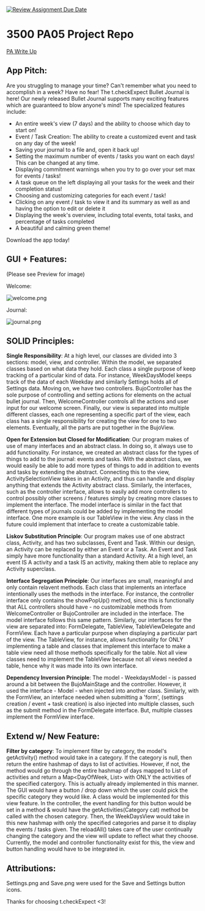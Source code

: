 [![Review Assignment Due Date](https://classroom.github.com/assets/deadline-readme-button-24ddc0f5d75046c5622901739e7c5dd533143b0c8e959d652212380cedb1ea36.svg)](https://classroom.github.com/a/x6ckGcN8)
# 3500 PA05 Project Repo

[PA Write Up](https://markefontenot.notion.site/PA-05-8263d28a81a7473d8372c6579abd6481)


## App Pitch:

Are you struggling to manage your time? Can't remember what you need to accomplish in a week? Have no fear!
The t.checkExpect Bullet Journal is here! Our newly released Bullet Journal supports many exciting features which are 
guaranteed to blow anyone's mind! The specialized features include:

- An entire week's view (7 days) and the ability to choose which day to start on!
- Event / Task Creation: The ability to create a customized event and task on any day of the week!
- Saving your journal to a file and, open it back up!
- Setting the maximum number of events / tasks you want on each days! This can be changed at any time.
- Displaying commitment warnings when you try to go over your set max for events / tasks!
- A task queue on the left displaying all your tasks for the week and their completion status!
- Choosing and customizing categories for each event / task!
- Clicking on any event / task to view it and its summary as well as and having the option to edit or delete it
- Displaying the week's overview, including total events, total tasks, and percentage of tasks completed
- A beautiful and calming green theme!

Download the app today!

## GUI + Features: 

(Please see Preview for image)

Welcome:

![welcome.png](https://github.com/CS-3500-OOD/pa05-t-checkexpect/blob/4bc89db3d2f9a4e92045e215a14189fd9098c75e/WelcomeView.png)

Journal:

![journal.png](https://github.com/CS-3500-OOD/pa05-t-checkexpect/blob/4bc89db3d2f9a4e92045e215a14189fd9098c75e/JournalView.png)

## SOLID Principles:

**Single Responsibility**: At a high level, our classes are divided into 3 sections: model, view, and controller. Within the
model, we separated classes based on what data they hold. Each class a single purpose of keep tracking of a particular 
kind of data. For instance, WeekDaysModel keeps track of the data of each Weekday and similarly Settings holds all of 
Settings data. Moving on, we have two controllers. BujoController has the sole purpose of controlling and setting actions
for elements on the actual bullet journal. Then, WelcomeController controls all the actions and user input for our welcome 
screen. Finally, our view is separated into multiple different classes, each one representing a specific part of the view,
each class has a single responsibility for creating the view for one to two elements. Eventually, all the parts are put 
together in the BujoView. 

**Open for Extension but Closed for Modification**: Our program makes of use of many interfaces and an abstract class. In 
doing so, it always use to add functionality. For instance, we created an abstract class for the types of things to add
to the journal: events and tasks. With the abstract class, we would easily be able to add more types of things to add 
in addition to events and tasks by extending the abstract. Connecting this to the view, ActivitySelectionView takes in 
an Activity, and thus can handle and display anything that extends the Activity abstract class. Similarly, the 
interfaces, such as the controller interface, allows to easily add more controllers to control possibly other screens /
features simply by creating more classes to implement the interface. The model interface is similar in the fact that
different types of journals could be added by implementing the model interface. One more example is our TableView 
in the view. Any class in the future could implement that interface to create a customizable table. 

**Liskov Substitution Principle**: Our program makes use of one abstract class, Activity, and has two subclasses, 
Event and Task. Within our design, an Activity can be replaced by either an Event or a Task. An Event and Task simply
have more functionality than a standard Activity. At a high level, an event IS A activity and a task IS an activity,
making them able to replace any Activity superclass. 

**Interface Segregation Principle**: Our interfaces are small, meaningful and only contain relavent methods.
Each class that implements an interface intentionally uses the methods in the interface. For instance, the controller
interface only contains the showPopUp() method, since this is functionally that ALL controllers should have  - no 
customizable methods from WelcomeController or BujoController are included in the interface. The model interface follows
this same pattern. Similarly, our interfaces for the view are separated into: FormDelegate, TableView, TableViewDelegate
and FormView. Each have a particular purpose when displaying a particular part of the view. The TableView, for instance, 
allows functionality for ONLY implementing a table and classes that implement this interface to make a table view 
need all those methods specifically for the table. Not all view classes need to implement the TableView because not all
views needed a table, hence why it was made into its own interface.

**Dependency Inversion Principle**: The model - WeekdaysModel - is passed around a bit between the BujoMainStage and the 
controller. However, it used the interface - Model - when injected into another class. Similarly, with the FormView,
an interface needed when submitting a 'form', (settings creation / event + task creation) is also injected into 
multiple classes, such as the submit method in the FormDelegate interface. But, multiple classes implement the FormView
interface.

## Extend w/ New Feature:

**Filter by category**: To implement filter by category, the model's getActivity() method would take in a category. If
the category is null, then return the entire hashmap of days to list of activities. However, if not, the method
would go through the entire hashmap of days mapped to List of activities and return a Map<DayOfWeek, List<Activity>>
with ONLY the activities of the specified catergory. This is actually already implemented in this manner. 
The GUI would have a button / drop down which the user could pick the specific category they would like. A class would 
be implemented for this view feature. In the controller, the event handling for this button would be set in a method & 
would have the getActivities(Category cat) method be called with the chosen category. Then, the WeekDaysView would take 
in this new hashmap with only the specified categories and parse it to display the events / tasks given. The reloadAll() 
takes care of the user continually changing the category and the view will update to reflect what they choose.
Currently, the model and controller functionality exist for this, the view and button handling would have to be 
integrated in. 

## Attributions:

Settings.png and Save.png were used for the Save and Settings button icons. 

Thanks for choosing t.checkExpect <3!
